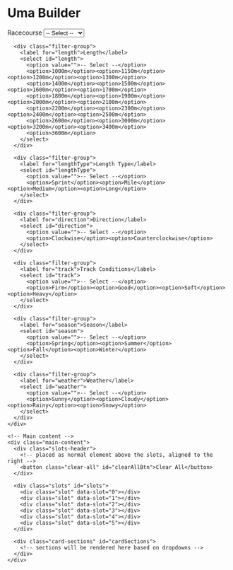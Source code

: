 <html lang="en">
<head>
<meta charset="utf-8" />
<title>Uma Builder — Card Picker</title>
<style>
  :root {
    --img-h: 140px; /* height of card images */
  }

  body {
    font-family: Arial, Helvetica, sans-serif;
    margin: 20px;
    background: #fff;
    color: #111;
  }

  /* Container */
  .container {
    max-width: 2560px; /* full width */
    margin: 0 auto;
    display: flex;
    gap: 20px;
    align-items: flex-start;
  }

  /* Sidebar */
  .sidebar {
    flex: 0 0 175px;
    display: flex;
    flex-direction: column;
    gap: 12px;
  }

  .filter-group {
    display: flex;
    flex-direction: column;
  }

  .filter-group label {
    font-weight: 700;
    margin-bottom: 6px;
  }

  select {
    padding: 6px;
    border-radius: 6px;
    border: 1px solid #ccc;
    background: #fff;
  }

  /* Main content */
  .main-content {
    flex: 1;
    min-width: 0; /* allow flex children to shrink */
  }

  .slots-header {
    display: flex;
    justify-content: flex-end;
    margin-bottom: 8px;
  }

  .clear-all {
    background: #444;
    color: #fff;
    border: none;
    padding: 6px 10px;
    border-radius: 6px;
    cursor: pointer;
  }

  /* Slots grid */
  .slots {
    display: grid;
    grid-template-columns: repeat(6, 1fr);
    gap: 10px;
    margin-bottom: 18px;
  }

  .slot {
    min-height: 150px;
    border: 2px dashed #ccc;
    background: #fafafa;
    padding: 6px;
    box-sizing: border-box;
    display: flex;
    flex-direction: column;
    align-items: center;
    justify-content: flex-start;
    cursor: pointer;
    position: relative;
    width: 200%;
  }

  .slot.has-card {
    border-color: #9aa;
    background: #fff;
  }

  /* Cards grid */
  .cards {
    display: grid;
    grid-template-columns: repeat(6, 1fr);
    gap: 10px;
    margin-top: 6px;
  }

  .card {
    border: 1px solid #ddd;
    padding: 8px;
    box-sizing: border-box;
    background: #fff;
    position: relative;
    display: flex;
    flex-direction: column;
    align-items: center;
    cursor: pointer;
    width: 100%;
  }

  .card img {
    width: 100%;
    height: 100%;
    object-fit: contain;
    display: block;
  }

  .slot img {
    width: 100%;
    height: 100%;
    object-fit: contain;
    display: block;
  }

  .name {
    margin: 8px 0 6px 0;
    font-weight: 600;
    text-align: center;
    word-break: break-word;
  }

  /* Skills overflow */
  .skills {
    width: 100px;      /* allows overflow */
    max-width: 100px; /* optional to limit extreme overflow */
    display: flex;
    flex-direction: column;
    gap: 4px;
  }

  .skill {
    background: #eef2ff;
    border-radius: 6px;
    padding: 4px 6px;
    font-size: 12px;
    box-sizing: border-box;
    word-break: break-word;
    white-space: normal;
  }

  .card .type-icon,
  .slot .type-icon {
    position: absolute;
    top: 6px;
    right: 6px;
    width: 30px;
    height: 30px;
    border: 1px solid #ccc;
    background: #fff;
    border-radius: 4px;
    overflow: hidden;
  }

  .card.disabled {
    opacity: 0.45;
    pointer-events: none;
  }

  /* Responsive adjustments */
  @media (max-width: 1100px) {
    :root { --img-h: 120px; }
  }

  @media (max-width: 900px) {
    :root { --img-h: 100px; }
  }

  @media (max-width: 640px) {
    .container {
      flex-direction: column;
    }
    .sidebar {
      width: 100%;
      flex-direction: row;
      flex-wrap: wrap;
    }
    .sidebar .filter-group {
      flex: 1;
      min-width: 150px;
    }
  }
</style>

</head>
<body>
  <h1>Uma Builder</h1>

  <div class="container">
    <!-- Sidebar filters (labels/options from your table; Aptitude ignored) -->
    <div class="sidebar">
      <div class="filter-group">
        <label for="racecourse">Racecourse</label>
        <select id="racecourse">
          <option value="">-- Select --</option>
          <option>Sapporo</option><option>Hakodate</option><option>Niigata</option><option>Fukushima</option>
          <option>Nakayama</option><option>Tokyo</option><option>Chukyo</option><option>Kyoto</option>
          <option>Hanshin</option><option>Kokura</option><option>Oi</option><option>Kawasaki</option>
          <option>Funabashi</option><option>Morioka</option><option>Longchamp</option>
        </select>
      </div>

      <div class="filter-group">
        <label for="length">Length</label>
        <select id="length">
          <option value="">-- Select --</option>
          <option>1000m</option><option>1150m</option><option>1200m</option><option>1300m</option>
          <option>1400m</option><option>1500m</option><option>1600m</option><option>1700m</option>
          <option>1800m</option><option>1900m</option><option>2000m</option><option>2100m</option>
          <option>2200m</option><option>2300m</option><option>2400m</option><option>2500m</option>
          <option>2600m</option><option>3000m</option><option>3200m</option><option>3400m</option>
          <option>3600m</option>
        </select>
      </div>

      <div class="filter-group">
        <label for="lengthType">Length Type</label>
        <select id="lengthType">
          <option value="">-- Select --</option>
          <option>Sprint</option><option>Mile</option><option>Medium</option><option>Long</option>
        </select>
      </div>

      <div class="filter-group">
        <label for="direction">Direction</label>
        <select id="direction">
          <option value="">-- Select --</option>
          <option>Clockwise</option><option>Counterclockwise</option>
        </select>
      </div>

      <div class="filter-group">
        <label for="track">Track Conditions</label>
        <select id="track">
          <option value="">-- Select --</option>
          <option>Firm</option><option>Good</option><option>Soft</option><option>Heavy</option>
        </select>
      </div>

      <div class="filter-group">
        <label for="season">Season</label>
        <select id="season">
          <option value="">-- Select --</option>
          <option>Spring</option><option>Summer</option><option>Fall</option><option>Winter</option>
        </select>
      </div>

      <div class="filter-group">
        <label for="weather">Weather</label>
        <select id="weather">
          <option value="">-- Select --</option>
          <option>Sunny</option><option>Cloudy</option><option>Rainy</option><option>Snowy</option>
        </select>
      </div>
    </div>

    <!-- Main content -->
    <div class="main-content">
      <div class="slots-header">
        <!-- placed as normal element above the slots, aligned to the right -->
        <button class="clear-all" id="clearAllBtn">Clear All</button>
      </div>

      <div class="slots" id="slots">
        <div class="slot" data-slot="0"></div>
        <div class="slot" data-slot="1"></div>
        <div class="slot" data-slot="2"></div>
        <div class="slot" data-slot="3"></div>
        <div class="slot" data-slot="4"></div>
        <div class="slot" data-slot="5"></div>
      </div>

      <div class="card-sections" id="cardSections">
        <!-- sections will be rendered here based on dropdowns -->
      </div>
    </div>
  </div>

<script>
/* -------------------------
   Data (explicit attributes)
   ------------------------- */
const cardsData = Array.from({length:10}, (_, i) => {
  const id = 10001 + i;
  // Choose example attribute values so filters can be tested
  const raceArr = ["Sapporo","Hakodate","Niigata","Fukushima","Nakayama","Tokyo","Chukyo","Kyoto","Hanshin","Kokura"];
  const lenArr = ["1000m","1150m","1200m","1300m","1400m","1500m","1600m","1700m","1800m","1900m","2000m","2100m","2200m","2300m","2400m","2500m","2600m","3000m","3200m","3400m","3600m"];
  const lengthTypeArr = ["Sprint","Mile","Medium","Long"];
  const dirArr = ["Clockwise","Counterclockwise"];
  const trackArr = ["Firm","Good","Soft","Heavy"];
  const seasonArr = ["Spring","Summer","Fall","Winter"];
  const weatherArr = ["Sunny","Cloudy","Rainy","Snowy"];

  const race = raceArr[i % raceArr.length];
  const length = lenArr[i % lenArr.length];
  const lengthType = lengthTypeArr[i % lengthTypeArr.length];
  const direction = dirArr[i % dirArr.length];
  const track = trackArr[i % trackArr.length];
  const season = seasonArr[i % seasonArr.length];
  const weather = weatherArr[i % weatherArr.length];

  return {
    id,
    name: `Card ${id}`,
    image: `https://gametora.com/images/umamusume/supports/support_card_s_${id}.png`,
    racecourse: race,
    length: length,
    lengthType: lengthType,
    direction: direction,
    track: track,
    season: season,
    weather: weather,
    // for display in the card's skill box
    skills: [race, length, lengthType, direction, track, season, weather],
    typeNum: String(Math.floor(Math.random()*6)).padStart(2,"0"),
    typeImage: `https://gametora.com/images/umamusume/icons/utx_ico_obtain_${String(Math.floor(Math.random()*6)).padStart(2,"0")}.png`
  };
});

/* DOM references */
const cardSections = document.getElementById('cardSections');
const slots = Array.from(document.querySelectorAll('.slot'));
const clearAllBtn = document.getElementById('clearAllBtn');

/* Track selected card IDs so we can disable them consistently */
const selectedCardIds = new Set();

/* Categories mapping */
const categories = [
  {id:'racecourse', title:'Racecourse', prop:'racecourse'},
  {id:'length', title:'Length', prop:'length'},
  {id:'lengthType', title:'Length Type', prop:'lengthType'},
  {id:'direction', title:'Direction', prop:'direction'},
  {id:'track', title:'Track Conditions', prop:'track'},
  {id:'season', title:'Season', prop:'season'},
  {id:'weather', title:'Weather', prop:'weather'}
];

/* Keep slot listeners so we can remove reliably */
const slotListeners = new Map();

/* ---------- Helper: create card element for bottom lists ---------- */
function createCardElement(card) {
  const el = document.createElement('div');
  el.className = 'card';
  el.dataset.id = card.id;
  el.innerHTML = `
    <div class="type-icon"><img src="${card.typeImage}" alt="type"></div>
    <img src="${card.image}" alt="${card.name}">
    <div class="name">${escapeHtml(card.name)}</div>
    <div class="skills">${card.skills.map(s=>`<div class="skill">${escapeHtml(s)}</div>`).join('')}</div>
  `;
  // click to add to first free slot
  el.addEventListener('click', ()=> addToSlot(card));
  // if card is currently selected, mark disabled
  if(selectedCardIds.has(card.id)) el.classList.add('disabled');
  return el;
}

/* ---------- Render sections based on dropdown selections ---------- */
function renderSections(){
  cardSections.innerHTML = '';
  let any = false;
  categories.forEach(cat=>{
    const val = (document.getElementById(cat.id) || {value: ''}).value;
    if(!val) return; // skip if blank
    any = true;
    const section = document.createElement('div');
    section.className = 'card-section';
    const header = document.createElement('h2');
    header.textContent = `${cat.title}: ${val}`;
    section.appendChild(header);
    const grid = document.createElement('div');
    grid.className = 'cards';
    // find matching cards
    const matches = cardsData.filter(c => String(c[cat.prop]) === String(val));
    matches.forEach(card => {
      const cardEl = createCardElement(card);
      grid.appendChild(cardEl);
    });
    section.appendChild(grid);
    cardSections.appendChild(section);
  });

  if(!any){
    // helpful message when no filters selected
    const msg = document.createElement('div');
    msg.style.opacity = '0.7';
    msg.style.marginTop = '8px';
    msg.textContent = 'Select options from the left to show matching card sections.';
    cardSections.appendChild(msg);
  }
}

/* ---------- Add to slot (fills first empty slot) ---------- */
function addToSlot(card){
  const freeSlot = slots.find(s => !s.dataset.cardId);
  if(!freeSlot) return;
  // safety: remove any previous listener on this slot
  if(slotListeners.has(freeSlot)){
    freeSlot.removeEventListener('click', slotListeners.get(freeSlot));
    slotListeners.delete(freeSlot);
  }

  freeSlot.dataset.cardId = card.id;
  freeSlot.classList.add('has-card');
  freeSlot.innerHTML = `
    <div class="type-icon"><img src="${card.typeImage}" alt="type"></div>
    <img src="${card.image}" alt="${card.name}">
    <div class="name">${escapeHtml(card.name)}</div>
    <div class="skills">${card.skills.map(s=>`<div class="skill">${escapeHtml(s)}</div>`).join('')}</div>
  `;

  // attach click-to-remove
  function slotClickHandler(){
    removeFromSlot(freeSlot, card.id);
  }
  freeSlot.addEventListener('click', slotClickHandler);
  slotListeners.set(freeSlot, slotClickHandler);

  // mark selected
  selectedCardIds.add(card.id);
  // disable all bottom card elements with that id
  document.querySelectorAll(`.card[data-id="${card.id}"]`).forEach(el => el.classList.add('disabled'));
}

/* ---------- Remove from slot ---------- */
function removeFromSlot(slotEl, cardId){
  // remove listener if stored
  if(slotListeners.has(slotEl)){
    slotEl.removeEventListener('click', slotListeners.get(slotEl));
    slotListeners.delete(slotEl);
  }
  slotEl.classList.remove('has-card');
  delete slotEl.dataset.cardId;
  slotEl.innerHTML = '';
  // unmark selected
  selectedCardIds.delete(Number(cardId));
  // re-enable bottom cards with that id
  document.querySelectorAll(`.card[data-id="${cardId}"]`).forEach(el => el.classList.remove('disabled'));
}

/* ---------- Clear All ---------- */
clearAllBtn.addEventListener('click', ()=>{
  // unselect all
  selectedCardIds.clear();
  // remove slot listeners and clear slots
  slots.forEach(slot=>{
    if(slotListeners.has(slot)){
      slot.removeEventListener('click', slotListeners.get(slot));
      slotListeners.delete(slot);
    }
    slot.classList.remove('has-card');
    delete slot.dataset.cardId;
    slot.innerHTML = '';
  });
  // update bottom elements (remove disabled)
  document.querySelectorAll('.card').forEach(el => el.classList.remove('disabled'));
});

/* ---------- Persist/restore filter selections (localStorage) ---------- */
function setupFilterPersistence(){
  categories.forEach(cat=>{
    const sel = document.getElementById(cat.id);
    if(!sel) return;
    const saved = localStorage.getItem('filter_'+cat.id);
    if(saved) sel.value = saved;
    sel.addEventListener('change', ()=>{
      localStorage.setItem('filter_'+cat.id, sel.value);
      renderSections();
    });
  });
}

/* ---------- Utility: escape HTML ---------- */
function escapeHtml(s){
  return String(s).replace(/[&<>"]/g, c => ({'&':'&amp;','<':'&lt;','>':'&gt;','"':'&quot;'}[c]));
}

/* ---------- Init ---------- */
setupFilterPersistence();
renderSections();

/* Re-render sections on page load to reflect restored selections */
window.addEventListener('load', ()=> renderSections());
</script>
</body>
</html>
